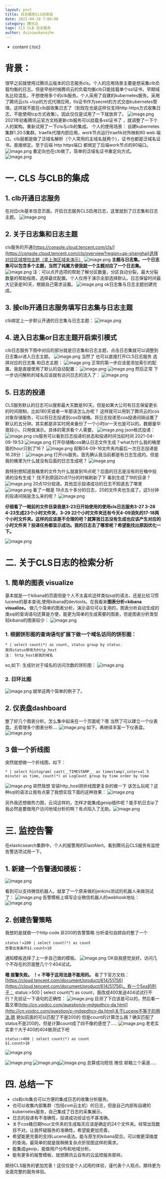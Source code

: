 ```yaml
---
layout: post
title: 日志服务CLS初体验
date: 2021-04-10 7:00:00
category: 腾讯云
tags: CLS CLB 日志服务
author: duiniwukenaihe
---
```

* content
{:toc}
# 背景：
很早之前就使用过腾讯云版本的日志服务cls。个人的应用场景主要是想采集clb负载均衡的日志。但是早些时候腾讯云的负载均衡clb只能挂载单个ssl证书，早期域名比较混乱，不想使用多个的clb服务。个人采用了自建的kubernetes服务。采用了腾讯云cls +tcp的方式代理应用，tls证书作为secret的方式交由kubernetes管理。这样就不能在clb层收集日志了（到现在也是这样仅支持http https方式收集日志，不能使用tcp方式收集）。因此仅仅是试用了一下就放弃了。
![image.png](https://cdn.nlark.com/yuque/0/2021/png/2505271/1617880583862-27f8ca26-82e0-43b6-892b-419a04a87b87.png#align=left&display=inline&height=146&margin=%5Bobject%20Object%5D&name=image.png&originHeight=292&originWidth=1598&size=26136&status=done&style=none&width=799)
2021年初看腾讯云官方文档更新clb服务可以挂载多ssl证书了 ，就调整了一下个人的架构。重新试用了一下cls与clb的集成。
个人的使用场景：
自建kubernetes集群1.20.5集群。traefik代理内部应用。work节点运行traefik对外映射80 web 端口。clb层都是做了泛域名解析（个人常用的主域名就两个），证书也都是泛域名证书。直接绑定。至于后端 http  https端口 都绑定了后端work节点的80端口。
![image.png](https://cdn.nlark.com/yuque/0/2021/png/2505271/1617879879926-f091589a-18e3-4f41-8c4a-0e6a03204c43.png#align=left&display=inline&height=327&margin=%5Bobject%20Object%5D&name=image.png&originHeight=653&originWidth=1547&size=50092&status=done&style=none&width=773.5)
重定向也在clb做了。简单的泛域名证书重定向方式。
![image.png](https://cdn.nlark.com/yuque/0/2021/png/2505271/1617879905164-ca44df4d-2d29-46e7-9b77-81b486d455b9.png#align=left&display=inline&height=309&margin=%5Bobject%20Object%5D&name=image.png&originHeight=617&originWidth=1558&size=38046&status=done&style=none&width=779)
# 一. CLS 与CLB的集成
## 1. clb开通日志服务
在对应clb基本信息页面。开启日志服务CLS启用日志，这里就到了日志集和日志主题。
![image.png](https://cdn.nlark.com/yuque/0/2021/png/2505271/1617880762706-dd7a4605-2715-40ad-bb8f-3bb0fab0e763.png#align=left&display=inline&height=328&margin=%5Bobject%20Object%5D&name=image.png&originHeight=655&originWidth=1611&size=64993&status=done&style=none&width=805.5)


## 2. 关于日志集和日志主题
cls服务的开通[https://console.cloud.tencent.com/cls/](https://console.cloud.tencent.com/cls/overview?region=ap-shanghai)选择对应区域增加主题（拿上海区域来演示）
![image.png](https://cdn.nlark.com/yuque/0/2021/png/2505271/1617880449561-ff935bef-d0a3-4a5f-8dda-8a6a5496eeb1.png#align=left&display=inline&height=456&margin=%5Bobject%20Object%5D&name=image.png&originHeight=912&originWidth=1736&size=170449&status=done&style=none&width=868)
**主题与日志集。一个日志集可以包含多个主题，当然了纯属方便我就一个主题对应了一个日志集。**
![image.png](https://cdn.nlark.com/yuque/0/2021/png/2505271/1617884619078-6713a69a-35ef-4482-a3cb-9dad93307b28.png#align=left&display=inline&height=439&margin=%5Bobject%20Object%5D&name=image.png&originHeight=878&originWidth=1577&size=126431&status=done&style=none&width=788.5)
注：可以点开选项的帮助了解分区数量，分区自动分裂，最大分裂数量的帮助指南，选择最优配置。个人仅用于演示全部选择默认。日志保留时间最大记录是90天，根据自己需求设置。
![image.png](https://cdn.nlark.com/yuque/0/2021/png/2505271/1617884661606-6c2dc0b0-5a4d-4bc1-8f3a-278fa10d1d54.png#align=left&display=inline&height=296&margin=%5Bobject%20Object%5D&name=image.png&originHeight=591&originWidth=958&size=62021&status=done&style=none&width=479)
     ok日志集与日志主题创建完成。
## 3. 接clb开通日志服务填写日志集与日志主题
clb绑定上一步默认开通的日志集与日志主题：
![image.png](https://cdn.nlark.com/yuque/0/2021/png/2505271/1617884962214-93174f65-f116-4a42-8fbe-0dd207c320bf.png#align=left&display=inline&height=221&margin=%5Bobject%20Object%5D&name=image.png&originHeight=441&originWidth=1140&size=79425&status=done&style=none&width=570)
## 4. 进入日志集or日志主题开启索引模式
clb日志服务下图中对应的部分就是日志集和日志主题，点击日志集就可以调整到日志集or进入日志主题。
![image.png](https://cdn.nlark.com/yuque/0/2021/png/2505271/1617885350064-b2e01ca1-29ff-4d64-8253-11cd46fdbf4d.png#align=left&display=inline&height=231&margin=%5Bobject%20Object%5D&name=image.png&originHeight=461&originWidth=1613&size=43554&status=done&style=none&width=806.5)
当然了 也可以直接打开CLS日志服务  选择对应的日志集 和日志主题：
![image.png](https://cdn.nlark.com/yuque/0/2021/png/2505271/1617886619103-84b6712d-77d3-4b24-a4b5-122acfa6c944.png#align=left&display=inline&height=96&margin=%5Bobject%20Object%5D&name=image.png&originHeight=191&originWidth=1118&size=70837&status=done&style=none&width=559)
正常的第一步应该是添加索引的配置。我是直接使用了默认的自动配置：
![image.png](https://cdn.nlark.com/yuque/0/2021/png/2505271/1617886812688-408c5d27-0b7b-4fd7-a601-afdefd2cb146.png#align=left&display=inline&height=464&margin=%5Bobject%20Object%5D&name=image.png&originHeight=928&originWidth=1900&size=186695&status=done&style=none&width=950)
![image.png](https://cdn.nlark.com/yuque/0/2021/png/2505271/1617886596289-21a3bce9-411b-4318-8c6b-259f528b7b63.png#align=left&display=inline&height=432&margin=%5Bobject%20Object%5D&name=image.png&originHeight=864&originWidth=1867&size=149150&status=done&style=none&width=933.5)
然后正常 下一步访问解析的域名应该就有访问日志的流入了：
![image.png](https://cdn.nlark.com/yuque/0/2021/png/2505271/1617885537639-d7c69c7b-fe78-419a-9b5f-3c61420253a0.png#align=left&display=inline&height=389&margin=%5Bobject%20Object%5D&name=image.png&originHeight=778&originWidth=1782&size=144475&status=done&style=none&width=891)


## 5. 日志的投递
CLS服务默认的日志可以搜索最大天数是90天。但是如果大公司有日志保留更长的时间限制，比如180天或者一年那该怎么办呢？
这样就可以用到了腾讯云的cos对象存储服务，可以将日志投递到cos存储桶。将日志投递至cos投递间隔设置了默认的五分钟。其实都是非实时用来备份了一个小时or一天也是可以的。数据量毕竟较小。只用做演示。具体的需求看个人需要。
![image.png](https://cdn.nlark.com/yuque/0/2021/png/2505271/1617887152103-a4f6c335-8e26-43dd-b966-4e94b65090e7.png#align=left&display=inline&height=437&margin=%5Bobject%20Object%5D&name=image.png&originHeight=875&originWidth=1593&size=135022&status=done&style=none&width=796.5)
json格式投递：
![image.png](https://cdn.nlark.com/yuque/0/2021/png/2505271/1617887097229-1352db9c-8c16-43a4-b188-af8cc8b6e34e.png#align=left&display=inline&height=401&margin=%5Bobject%20Object%5D&name=image.png&originHeight=802&originWidth=1843&size=84124&status=done&style=none&width=921.5)
cls服务可以看到日志投递的状态和投递时间当前时间 2021-04-09-19:53
![image.png](https://cdn.nlark.com/yuque/0/2021/png/2505271/1617969267940-f298f502-5896-4625-8b49-f671c0db513e.png#align=left&display=inline&height=372&margin=%5Bobject%20Object%5D&name=image.png&originHeight=744&originWidth=1819&size=92004&status=done&style=none&width=909.5)
打开存储桶cos确认日志文件生成？what为什么我的桶里面的hour只到了16？
![image.png](https://cdn.nlark.com/yuque/0/2021/png/2505271/1617969460551-0dfc6959-b2dd-4599-bb20-406c1baeff4a.png#align=left&display=inline&height=415&margin=%5Bobject%20Object%5D&name=image.png&originHeight=830&originWidth=1766&size=87072&status=done&style=none&width=883)
    观察04-09-16文件夹内最后一次日志投递是16.28分：
![image.png](https://cdn.nlark.com/yuque/0/2021/png/2505271/1617969497734-0d3dfc5d-8920-4167-a222-4187a0ab7937.png#align=left&display=inline&height=416&margin=%5Bobject%20Object%5D&name=image.png&originHeight=831&originWidth=1853&size=117129&status=done&style=none&width=926.5)
打开cls服务。首先确认我当前都是有日志生成的。但是我的桶里为什么就没有后面的日志生成呢？
![image.png](https://cdn.nlark.com/yuque/0/2021/png/2505271/1617969850434-d385f939-1038-49d5-a516-a1b62ded137c.png#align=left&display=inline&height=399&margin=%5Bobject%20Object%5D&name=image.png&originHeight=797&originWidth=1569&size=165911&status=done&style=none&width=784.5)


我特别想知道我桶里的文件为什么就直到16点呢？后面的日志是没有的在桶中投递的没有生成？
找不到原因20点11分的时候刷新了下 看到生成了19的目录？
![image.png](https://cdn.nlark.com/yuque/0/2021/png/2505271/1617970277675-5945f397-53af-4ea4-bf5b-791f56d7d43f.png#align=left&display=inline&height=425&margin=%5Bobject%20Object%5D&name=image.png&originHeight=850&originWidth=1652&size=73908&status=done&style=none&width=826)
20点10分投递。其他显示投递成功的日志不知道去了哪里
![image.png](https://cdn.nlark.com/yuque/0/2021/png/2505271/1617970366546-3fcbda56-8f45-4ab0-b529-4d634c252c33.png#align=left&display=inline&height=317&margin=%5Bobject%20Object%5D&name=image.png&originHeight=634&originWidth=1759&size=56098&status=done&style=none&width=879.5)
看了一眼是 19点五十多分的日志，20的文件夹也生成了。这5分钟的投递间隔是怎么来的呢？
![image.png](https://cdn.nlark.com/yuque/0/2021/png/2505271/1617970694613-55c2c80a-c460-4b32-90bd-75b2a39f7c4a.png#align=left&display=inline&height=366&margin=%5Bobject%20Object%5D&name=image.png&originHeight=731&originWidth=1755&size=58885&status=done&style=none&width=877.5)


**仔细看了一眼前的文件目录我是3-23日开始使用的使用cls日志服务3-27  3-28  4-23生成23个小时文件夹，3-29 22个小时文件夹还有今天4-09消失的17-18两个小时文件夹。这样的应该是不合理的吧？就算我日志没有生成也应该产生对应的小时文件夹？投递任务都显示成功。我的日志去了哪里呢？希望能找出原因优化一下。**


![image.png](https://cdn.nlark.com/yuque/0/2021/png/2505271/1617970835181-5c97b6e3-263c-4f52-892a-52e97266cf37.png#align=left&display=inline&height=365&margin=%5Bobject%20Object%5D&name=image.png&originHeight=730&originWidth=1665&size=60251&status=done&style=none&width=832.5)

# 二.  关于CLS日志的检索分析
## 1. 简单的图表 **visualize**
 基本就是一个kibana的页面但是个人不太喜欢这样类似sql的语法，还是比较习惯lucene的基本查询,使用kibana的devtools。在我看来**图表分析=kibana visualize。**
做几个简单的图表分析，演示语句可以复用的，图表分析自动生成的类sql的查询语句还算是方便，能更为简单的生成需要的图表，但是图表分析类型较kibana的图表较少：
![image.png](https://cdn.nlark.com/yuque/0/2021/png/2505271/1617971346294-22e489bb-d4f3-49d4-93b5-0f79b0597808.png#align=left&display=inline&height=402&margin=%5Bobject%20Object%5D&name=image.png&originHeight=803&originWidth=1781&size=78634&status=done&style=none&width=890.5)
### 1. 根据饼形图的查询语句扩展下做一个域名访问的饼形图：
```
* | select count(*) as count, status group by status.
我将status修改为http_host
注： http_host是我的域名
```
so,如下:
生成针对于域名的访问次数的饼形图：
![image.png](https://cdn.nlark.com/yuque/0/2021/png/2505271/1617971624853-d23920d0-30f7-4e07-8801-0c7d54e11120.png#align=left&display=inline&height=359&margin=%5Bobject%20Object%5D&name=image.png&originHeight=717&originWidth=1614&size=78396&status=done&style=none&width=807)
### 2. 日环比图
![image.png](https://cdn.nlark.com/yuque/0/2021/png/2505271/1617971929165-117beacc-0b7d-4b00-8486-497ef3d915f4.png#align=left&display=inline&height=394&margin=%5Bobject%20Object%5D&name=image.png&originHeight=788&originWidth=1633&size=64897&status=done&style=none&width=816.5)
就举这两个简单的例子了。
## 2. 仪表盘dashboard
整了好几个图表分析。怎么集中起来在一个页面呢？嗯 当然了可以建立一个仪表盘。去管理多个图表分析....
![image.png](https://cdn.nlark.com/yuque/0/2021/png/2505271/1617971962605-188a3721-8037-4444-9e3f-13c1ac568873.png#align=left&display=inline&height=219&margin=%5Bobject%20Object%5D&name=image.png&originHeight=437&originWidth=1311&size=32742&status=done&style=none&width=655.5)
如下。再继续丰富一下仪表盘。
![image.png](https://cdn.nlark.com/yuque/0/2021/png/2505271/1617972011598-51109a4b-3749-43c7-b689-92862b4e3b21.png#align=left&display=inline&height=419&margin=%5Bobject%20Object%5D&name=image.png&originHeight=838&originWidth=1898&size=91158&status=done&style=none&width=949)
## 3 做一个折线图
突然就想做一个折线图，如下：
```
* | select histogram( cast(__TIMESTAMP__ as timestamp),interval 5 minute) as time, count(*) as LogCount group by time order by time
```
![image.png](https://cdn.nlark.com/yuque/0/2021/png/2505271/1617972207681-bdde8507-0b5e-4957-b1e3-f635a4ac03bf.png#align=left&display=inline&height=406&margin=%5Bobject%20Object%5D&name=image.png&originHeight=812&originWidth=1697&size=96278&status=done&style=none&width=848.5)
突然我想 安装http_host把折线图更复杂的做一下 该怎么玩呢？这种sql的语法让我有点蒙了我想实现下面的这种效果：
![image.png](https://cdn.nlark.com/yuque/0/2021/png/2505271/1617972475098-9ca2ea6d-878d-40bf-a27d-dfd485eed4ad.png#align=left&display=inline&height=180&margin=%5Bobject%20Object%5D&name=image.png&originHeight=360&originWidth=941&size=55362&status=done&style=none&width=470.5)

另外我还想做热力图，云词这样的。怎样才能集成geoip插件呢？能手机日志ip了我必然是要做用户访问地域分析的啊？有点陷入了无助。![image.png](https://cdn.nlark.com/yuque/0/2021/png/2505271/1617973178949-ba5fa2a5-8431-4def-9197-ccd9b8bef02f.png#align=left&display=inline&height=212&margin=%5Bobject%20Object%5D&name=image.png&originHeight=423&originWidth=1851&size=184011&status=done&style=none&width=925.5)


# 三. 监控告警
在elasticsearch集群中，个人的报警用的ElastAlert。看到腾讯云CLS服务有监控告警选项试用一下。
## 1. 新建一个告警通知模板：
![image.png](https://cdn.nlark.com/yuque/0/2021/png/2505271/1618026555319-508a7535-e5d7-45f6-a57e-7ed433b438f0.png#align=left&display=inline&height=339&margin=%5Bobject%20Object%5D&name=image.png&originHeight=677&originWidth=1334&size=63232&status=done&style=none&width=667)

看到可以支持微信机器人。就拿了一个原来做的jenkins测试的机器人来做测试了：
![image.png](https://cdn.nlark.com/yuque/0/2021/png/2505271/1618021308413-4c1ac8e4-2163-46a0-89e8-173a02acdad1.png#align=left&display=inline&height=281&margin=%5Bobject%20Object%5D&name=image.png&originHeight=561&originWidth=848&size=150859&status=done&style=none&width=424)
告警模板上填写企业微信机器人的webhook地址：
![image.png](https://cdn.nlark.com/yuque/0/2021/png/2505271/1618021367373-11979cfa-0cf0-48b0-a39a-3fbec9ad75f8.png#align=left&display=inline&height=367&margin=%5Bobject%20Object%5D&name=image.png&originHeight=734&originWidth=1374&size=78071&status=done&style=none&width=687)
## 2. 创建告警策略
我想的是就做一个http code 非200的告警策略
分析语句自顾自的整了一个  
```
status！=200 | select count(*) as count
告警出发条件$1.count>10
```
通知模板选择了上一步自己做的模板。
![image.png](https://cdn.nlark.com/yuque/0/2021/png/2505271/1618022672646-47663ef4-b497-48ad-8aff-01e0587575bf.png#align=left&display=inline&height=448&margin=%5Bobject%20Object%5D&name=image.png&originHeight=895&originWidth=1816&size=88483&status=done&style=none&width=908)
OK自我感觉良好。访问几个不存在的页面整几个个404试试。

**嗯 报警失败。 ！=  不等于这用法是不能用的。**
看了下官方文档：[https://cloud.tencent.com/document/product/614/51756](https://cloud.tencent.com/document/product/614/51756)。有一个5xx的列子：
status:>500 | select count(*) as count，我改成400发送404试试行不行？先验证一下语句的正确性：
![image.png](https://cdn.nlark.com/yuque/0/2021/png/2505271/1618024457567-262ca223-15d4-4e49-abd3-d7d6e66b0443.png#align=left&display=inline&height=346&margin=%5Bobject%20Object%5D&name=image.png&originHeight=691&originWidth=1678&size=51548&status=done&style=none&width=839)
目测了下应该是可以的，然后看一篇文章[http://cn.voidcc.com/question/p-mdgpdhcv-da.html](http://cn.voidcc.com/question/p-mdgpdhcv-da.html)关于Lucene不等于的用法.嗯 貌似前面的可以匹配了不是200的 但是count的计算怎么搞？确实匹配了status不是200的，但是计算count成了四不像的感觉了.....
![image.png](https://cdn.nlark.com/yuque/0/2021/png/2505271/1618024555902-4afabfaf-bd7f-4f16-bf55-2fe37c9a6ce1.png#align=left&display=inline&height=376&margin=%5Bobject%20Object%5D&name=image.png&originHeight=751&originWidth=1635&size=121229&status=done&style=none&width=817.5)
老老实实拿个大于400的404做测试下吧
```
status:>400 | select count(*) as count
$1.count>10
```
![image.png](https://cdn.nlark.com/yuque/0/2021/png/2505271/1618027533984-28a0855e-a851-4c6d-b0ee-0ffc95e85ce9.png#align=left&display=inline&height=433&margin=%5Bobject%20Object%5D&name=image.png&originHeight=866&originWidth=1602&size=66961&status=done&style=none&width=801)


![image.png](https://cdn.nlark.com/yuque/0/2021/png/2505271/1618024940858-9abc2b1c-733d-4401-b44e-aefbed7a00ed.png#align=left&display=inline&height=241&margin=%5Bobject%20Object%5D&name=image.png&originHeight=482&originWidth=967&size=46673&status=done&style=none&width=483.5)
![image.png](https://cdn.nlark.com/yuque/0/2021/png/2505271/1618024955379-3f38fd91-b342-4c14-8aba-466ca1f54e5f.png#align=left&display=inline&height=106&margin=%5Bobject%20Object%5D&name=image.png&originHeight=211&originWidth=472&size=19014&status=done&style=none&width=236)![image.png](https://cdn.nlark.com/yuque/0/2021/png/2505271/1618025002835-04219a51-6cc7-4e26-9abc-7c9375176eb6.png#align=left&display=inline&height=230&margin=%5Bobject%20Object%5D&name=image.png&originHeight=460&originWidth=357&size=121255&status=done&style=none&width=178.5)
总算成功短信 微信 邮箱三个渠道.....
# 四. 总结一下

-   cls和clb集合可以方便的集成日志的收集分析服务。
-   也可以收集内部集群（包括cvm云主机）的日志，但是自己内部有自建的kubernetes服务，自己集成了日志的采集展示。
-   日志的投递有不准确性，投递成功验证也不甚准确。
-   关于cos桶日期hour文件夹的生成每天应该是确定的24个文件夹。经常出现数目不对。让我怀疑服务的准确性，希望能更加完善。
- 希望能更完善的支持Lucene语法。能与原生的kibana契合。可以做更深维度的查询。最简单的就是我稍微复杂点折现图这样的需求。
- 能集成geoip，能做用户分布和地域分析。
- 能有更多的报警模板，就想腾讯云自有的云监控服务那样。

期待CLS服务的更加完善！这仅仅是个人试用的体验，谨代表个人观点。期待更为全面完整的服务体验。





